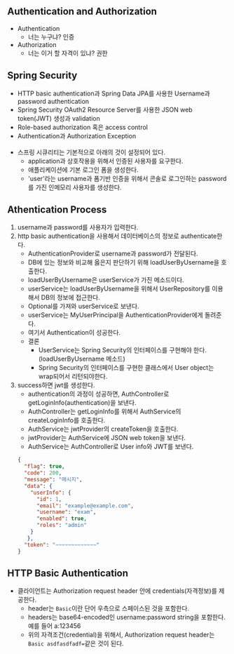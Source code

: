 ## Authentication and Authorization
- Authentication
  - 너는 누구냐? 인증
- Authorization
  - 너는 이거 할 자격이 있냐? 권한

## Spring Security
- HTTP basic authentication과 Spring Data JPA를 사용한 Username과 password authentication
- Spring Security OAuth2 Resource Server를 사용한 JSON web token(JWT) 생성과 validation
- Role-based authorization 혹은 access control
- Authentication과 Authorization Exception
<br><br>
- 스프링 시큐리티는 기본적으로 아래의 것이 설정되어 있다.
  - application과 상호작용을 위해서 인증된 사용자를 요구한다.
  - 애플리케이션에 기본 로그인 폼을 생성한다.
  - 'user'라는 username과 폼기반 인증을 위해서 콘솔로 로그인하는 password를 가진 인메모리 사용자를 생성한다. 


## Athentication Process
1. username과 password를 사용자가 입력한다.
2. http basic authentication을 사용해서 데이터베이스의 정보로 authenticate한다.
    - AuthenticationProvider로 username과 password가 전달된다.
    - DB에 있는 정보와 비교해 옳은지 판단하기 위해 loadUserByUsername을 호출한다.
    - loadUserByUsername은 userService가 가진 메소드이다.
    - userService는 loadUserByUsername을 위해서 UserRepository를 이용해서 DB의 정보에 접근한다.
    - Optional<User>를 가져와 userService로 보낸다.
    - userService는 MyUserPrincipal을 AuthenticationProvider에게 돌려준다.
    - 여기서 Authentication이 성공한다.
    - 결론
      - UserService는 Spring Security의 인터페이스를 구현해야 한다. (loadUserByUsername 메소드)
      - Spring Security의 인터페이스를 구현한 클래스에서 User object는 wrap되어서 리턴되야한다.
3. success하면 jwt를 생성한다.
    - authentication의 과정이 성공하면, AuthController로 getLoginInfo(authentication)을 보낸다.
    - AuthController는 getLoginInfo를 위해서 AuthService의 createLoginInfo를 호출한다.
    - AuthService는 jwtProvider의 createToken을 호출한다.
    - jwtProvider는 AuthService에 JSON web token을 보낸다.
    - AuthService는 AuthController로 User info와 JWT를 보낸다.
    ```JSON
    {
      "flag": true,
      "code": 200, 
      "message": "메시지",
      "data": {
        "userInfo": {
          "id": 1,
          "email": "example@example.com",
          "username": "exam",
          "enabled": true,
          "roles": "admin"
        }  
       },
      "token": "~~~~~~~~~~~~~"
    }  
    ```
   
## HTTP Basic Authentication
- 클라이언트는 Authorization request header 안에 credentials(자격정보)를 제공한다.
  - header는 `Basic`이란 단어 우측으로 스페이스된 것을 포함한다.
  - headers는 base64-encoded인 username:password string을 포함한다. 예를 들어 a:123456
  - 위의 자격조건(credential)을 위해서, Authorization request header는 `Basic asdfasdfadf=`같은 것이 된다.